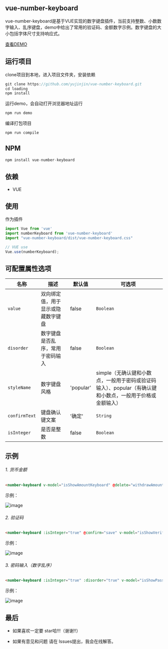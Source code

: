 ## vue-number-keyboard
vue-number-keyboard是基于VUE实现的数字键盘插件，当前支持整数、小数数字输入、乱序键盘，demo中给出了常用的验证码、金额数字示例。数字键盘的大小包括字体尺寸支持响应式。

[查看DEMO](https://yujinjin.github.io/vue-number-keyboard/)

## 运行项目
clone项目到本地，进入项目文件夹，安装依赖

```javascript
git clone https://github.com/yujinjin/vue-number-keyboard.git
cd loading
npm install
```
运行demo，会自动打开浏览器地址运行
```javascript
npm run demo
```
编译打包项目
```javascript
npm run compile
```

## NPM
```javascript
npm install vue-number-keyboard
```
## 依赖
- VUE

## 使用
作为插件
```javascript
import Vue from 'vue'
import numberKeyboard from 'vue-number-keyboard'
import "vue-number-keyboard/dist/vue-number-keyboard.css"

// VUE use
Vue.use(numberKeyboard);
```
## 可配置属性选项

名称 | 描述 | 默认值 | 可选项
---|---|---|---
`value` | 双向绑定值，用于显示或隐藏数字键盘 | false | `Boolean`
`disorder` | 数字键盘是否乱序，常用于密码输入 | false | `Boolean`
`styleName` | 数字键盘风格 | 'popular' | simple（无确认键和小数点，一般用于密码或验证码输入）、popular（有确认键和小数点，一般用于价格或金额输入）
`confirmText` | 键盘确认键文案 | '确定' | `String`
`isInteger` | 是否是整数 | false | `Boolean`

## 示例
###### 1. 货币金额
```html
<number-keyboard v-model="isShowAmountKeyboard" @delete="withdrawAmount ? (withdrawAmount = withdrawAmount.substring(0, withdrawAmount.length - 1)) : ''" @keyDown="withdrawAmountInput"></number-keyboard>
```
示例：

![image](https://note.youdao.com/yws/public/resource/b2a61ad71011584a10dcc60987acf09a/xmlnote/41D7071D69CD4577806E2E8E7C1E662D/6123)

###### 2. 验证码

```html
<number-keyboard :isInteger="true" @confirm="save" v-model="isShowVerificationCodeKeyboard" @keyDown="verificationCodeInput" @delete="validateCode ? (validateCode = validateCode.substring(0, validateCode.length - 1)) : ''"></number-keyboard>
```
示例：

![image](https://note.youdao.com/yws/public/resource/b2a61ad71011584a10dcc60987acf09a/xmlnote/A830BE497BE140959B3D210744485B87/6125)
###### 3. 密码输入（数字乱序）

```html
<number-keyboard :isInteger="true" :disorder="true" v-model="isShowPasswordKeyboard" @keyDown="passwordInput" @delete="password ? (validateCode = password.substring(0, password.length - 1)) : ''"></number-keyboard>
```
示例：

![image](https://note.youdao.com/yws/public/resource/b2a61ad71011584a10dcc60987acf09a/xmlnote/D72170E3234B4FA6AE17488D8B02D942/6127)




## 最后
- 如果喜欢一定要 star哈!!!（谢谢!!）

- 如果有意见和问题 请在 lssues提出，我会在线解答。
